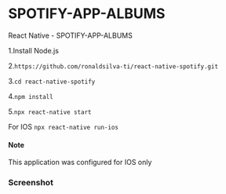 #  SPOTIFY-APP-ALBUMS
React Native -  SPOTIFY-APP-ALBUMS 

1.Install Node.js

2.```https://github.com/ronaldsilva-ti/react-native-spotify.git```

3.```cd react-native-spotify```

4.```npm install```

5.```npx react-native start ```

For IOS 
```npx react-native run-ios```

#### Note
This application was configured for IOS only


### Screenshot
